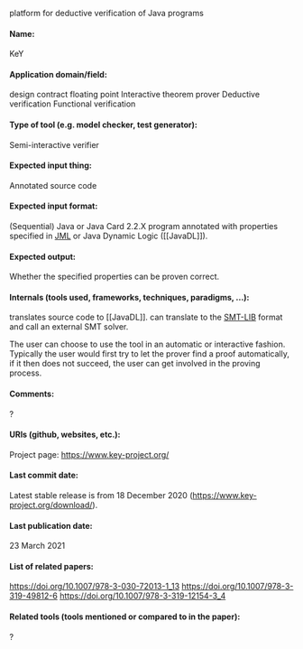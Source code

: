 platform for deductive verification of Java programs

#### Name:
KeY

#### Application domain/field:
design contract
floating point
Interactive theorem prover
Deductive verification
Functional verification

#### Type of tool (e.g. model checker, test generator): 
Semi-interactive verifier

#### Expected input thing:
Annotated source code

#### Expected input format:
(Sequential) Java or Java Card 2.2.X program annotated with properties specified in [JML](../../Formats/JML.md) or Java Dynamic Logic ([[JavaDL]]).

#### Expected output:
Whether the specified properties can be proven  correct.

#### Internals (tools used, frameworks, techniques, paradigms, ...):
translates source code to [[JavaDL]].
can translate to the [SMT-LIB](../../Formats/SMT-LIB.md) format and call an external SMT solver.

The user can choose to use the tool in an automatic or interactive fashion. Typically the user would first try to let the prover find a proof automatically, if it then does not succeed, the user can get involved in the proving process.

#### Comments:
?

#### URIs (github, websites, etc.):
Project page: https://www.key-project.org/

#### Last commit date:
Latest stable release is from 18 December 2020 (https://www.key-project.org/download/).

#### Last publication date:
23 March 2021

#### List of related papers:
https://doi.org/10.1007/978-3-030-72013-1_13
https://doi.org/10.1007/978-3-319-49812-6
https://doi.org/10.1007/978-3-319-12154-3_4

#### Related tools (tools mentioned or compared to in the paper):
?
